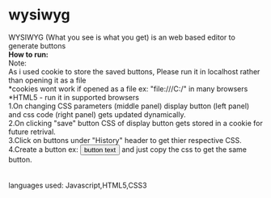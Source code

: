 # wysiwyg
WYSIWYG (What you see is what you get) is an web based editor to generate buttons
<br/>
<strong>How to run:</strong><br/>
 Note:<br/>
  As i used cookie to store the saved buttons, Please run it in localhost rather than opening it as a file<br/>
  *cookies wont work if opened as a file ex: "file:///C:/" in many browsers<br/>
  *HTML5 - run it in supported browsers<br/>
  1.On changing  CSS parameters (middle panel) display button (left panel) and css code (right panel) gets updated dynamically.<br/>
  2.On clicking "save" button CSS of display button gets stored in a cookie for future retrival.<br/>
  3.Click on buttons under "History" header to get thier respective CSS.<br/>
  4.Create a button ex: <button id="my-button1/2/3...">button text</button> and just copy the css to get the same button. <br/>
  <br/>
  <br/>
  languages used: Javascript,HTML5,CSS3
  
  
